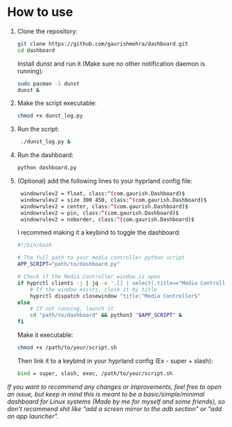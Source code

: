 How to use
===========
1. Clone the repository:
   ```bash
   git clone https://github.com/gaurishmehra/dashboard.git
   cd dashboard
    ```
    Install dunst and run it (Make sure no other notification daemon is running):
    ```bash
    sudo pacman -S dunst
    dunst &
    ```
2. Make the script executable:
   ```bash
   chmod +x dunst_log.py
   ```
3. Run the script:
   ```bash
    ./dunst_log.py &
   ```
4. Run the dashboard:
   ```bash
   python dashboard.py
   ```
5. (Optional) add the following lines to your hyprland config file:
   ```bash
    windowrulev2 = float, class:^(com.gaurish.Dashboard)$
    windowrulev2 = size 300 450, class:^(com.gaurish.Dashboard)$
    windowrulev2 = center, class:^(com.gaurish.Dashboard)$
    windowrulev2 = pin, class:^(com.gaurish.Dashboard)$
    windowrulev2 = noborder, class:^(com.gaurish.Dashboard)$
   ```
    I recommed making it a keybind to toggle the dashboard:
    ```bash
    #!/bin/bash

    # The full path to your media controller python script
    APP_SCRIPT="path/to/dashboard.py"

    # Check if the Media Controller window is open
    if hyprctl clients -j | jq -e '.[] | select(.title=="Media Controller")' > /dev/null 2>&1; then
        # If the window exists, close it by title
        hyprctl dispatch closewindow "title:^Media Controller$"
    else
        # If not running, launch it
        cd "path/to/dashboard" && python3 "$APP_SCRIPT" &
    fi
    ```
    Make it executable:
    ```bash
    chmod +x /path/to/your/script.sh
    ```
    Then link it to a keybind in your hyprland config (Ex - super + slash):
    ```bash
    bind = super, slash, exec, /path/to/your/script.sh
    ```

_If you want to recommend any changes or improvements, feel free to open an issue, but keep in mind this is meant to be a basic/simple/minimal dashboard for Linux systems (Made by me for myself and some friends), so don't recommend shit like "add a screen mirror to the adb section" or "add an app launcher"._